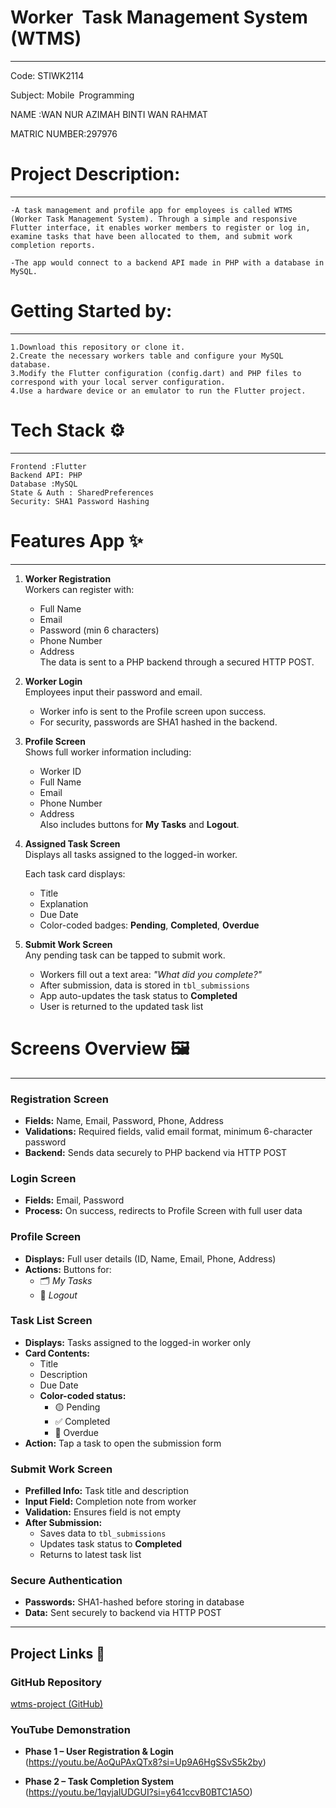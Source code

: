
# Worker Task Management System (WTMS)
_____________________________________________________

Code: STIWK2114 

Subject: Mobile Programming

NAME :WAN NUR AZIMAH BINTI WAN RAHMAT

MATRIC NUMBER:297976


 # Project Description:
 _____________________________

    -A task management and profile app for employees is called WTMS (Worker Task Management System). Through a simple and responsive Flutter interface, it enables worker members to register or log in, examine tasks that have been allocated to them, and submit work completion reports. 

    -The app would connect to a backend API made in PHP with a database in MySQL.


# Getting Started by:
________________________________

    1.Download this repository or clone it.
    2.Create the necessary workers table and configure your MySQL database.
    3.Modify the Flutter configuration (config.dart) and PHP files to correspond with your local server configuration.
    4.Use a hardware device or an emulator to run the Flutter project.


  # Tech Stack ⚙️
__________________________________

    Frontend :Flutter
    Backend API: PHP
    Database :MySQL
    State & Auth : SharedPreferences
    Security: SHA1 Password Hashing
 

# Features App ✨
____________________________________

1. **Worker Registration**  
   Workers can register with:
   - Full Name  
   - Email  
   - Password (min 6 characters)  
   - Phone Number  
   - Address  
   The data is sent to a PHP backend through a secured HTTP POST.

2. **Worker Login**  
   Employees input their password and email.  
   - Worker info is sent to the Profile screen upon success.  
   - For security, passwords are SHA1 hashed in the backend.

3. **Profile Screen**  
   Shows full worker information including:  
   - Worker ID  
   - Full Name  
   - Email  
   - Phone Number  
   - Address  
   Also includes buttons for **My Tasks** and **Logout**.

4. **Assigned Task Screen**  
   Displays all tasks assigned to the logged-in worker.

   Each task card displays:
   - Title  
   - Explanation  
   - Due Date  
   - Color-coded badges: **Pending**, **Completed**, **Overdue**

5. **Submit Work Screen**  
   Any pending task can be tapped to submit work.

   - Workers fill out a text area: _"What did you complete?"_
   - After submission, data is stored in `tbl_submissions`
   - App auto-updates the task status to **Completed**
   - User is returned to the updated task list


 # Screens Overview 🖼️
_____________________________

### Registration Screen
- **Fields:** Name, Email, Password, Phone, Address  
- **Validations:** Required fields, valid email format, minimum 6-character password  
- **Backend:** Sends data securely to PHP backend via HTTP POST

###  Login Screen
- **Fields:** Email, Password  
- **Process:** On success, redirects to Profile Screen with full user data  

###  Profile Screen
- **Displays:** Full user details (ID, Name, Email, Phone, Address)  
- **Actions:** Buttons for:
  - 🗂️ *My Tasks*  
  - 🚪 *Logout*

### Task List Screen
- **Displays:** Tasks assigned to the logged-in worker only  
- **Card Contents:**  
  - Title  
  - Description  
  - Due Date  
  - **Color-coded status:**  
    - 🟡 Pending  
    - ✅ Completed  
    - 🔴 Overdue  
- **Action:** Tap a task to open the submission form

### Submit Work Screen
- **Prefilled Info:** Task title and description  
- **Input Field:** Completion note from worker  
- **Validation:** Ensures field is not empty  
- **After Submission:**  
  - Saves data to `tbl_submissions`  
  - Updates task status to **Completed**  
  - Returns to latest task list

### Secure Authentication 
- **Passwords:** SHA1-hashed before storing in database  
- **Data:** Sent securely to backend via HTTP POST

---


##  Project Links 🔗

### GitHub Repository  
   [wtms-project (GitHub)](https://github.com/wnzimah/wtms-project.git)

### YouTube Demonstration

- **Phase 1 – User Registration & Login**  
    (https://youtu.be/AoQuPAxQTx8?si=Up9A6HgSSvS5k2by)

- **Phase 2 – Task Completion System**  
    (https://youtu.be/1qvjaIUDGUI?si=y641ccvB0BTC1A5O)
